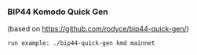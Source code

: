 ### BIP44 Komodo Quick Gen
(based on https://github.com/rodyce/bip44-quick-gen/)

	run example: ./bip44-quick-gen kmd mainnet
	
